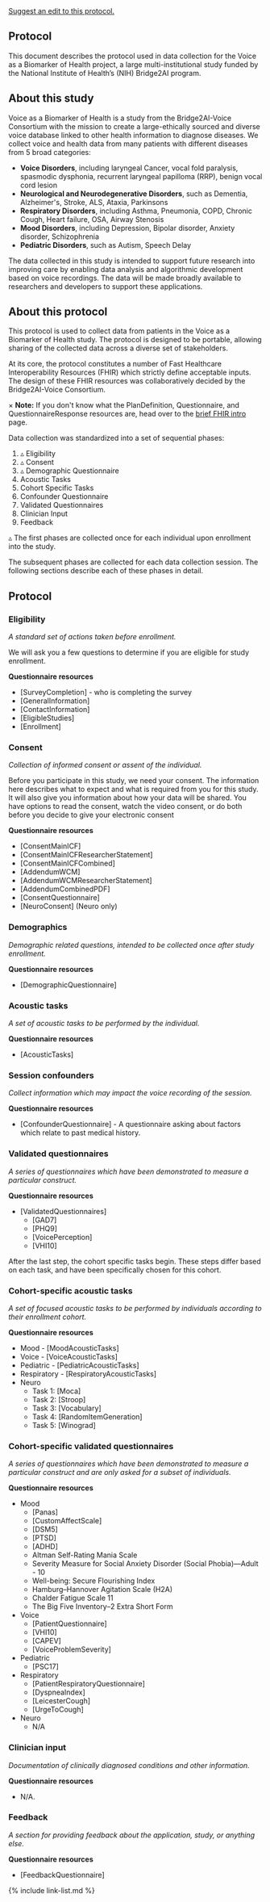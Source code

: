 <div><a href="https://github.com/kind-lab/voice-biomarker-fhir/edit/main/input/pagecontent/protocol.md">Suggest an edit to this protocol.</a></div>

## Protocol

This document describes the protocol used in data collection for the Voice as a Biomarker of Health project, a large multi-institutional study funded by the National Institute of Health’s (NIH) Bridge2AI program.

## About this study

Voice as a Biomarker of Health is a study from the Bridge2AI-Voice Consortium with the
mission to create a large-ethically sourced and diverse voice database linked to other
health information to diagnose diseases.
We collect voice and health data from many patients with different
diseases from 5 broad categories:

* **Voice Disorders**, including laryngeal Cancer, vocal fold paralysis, spasmodic dysphonia, recurrent laryngeal papilloma (RRP), benign vocal cord lesion 
* **Neurological and Neurodegenerative Disorders**, such as Dementia, Alzheimer's, Stroke, ALS, Ataxia, Parkinsons
* **Respiratory Disorders**, including Asthma, Pneumonia, COPD, Chronic Cough, Heart failure, OSA, Airway Stenosis 
* **Mood Disorders**, including Depression, Bipolar disorder, Anxiety disorder, Schizophrenia
* **Pediatric Disorders**, such as Autism, Speech Delay

The data collected in this study is intended to support future research into
improving care by enabling data analysis and algorithmic development
based on voice recordings. The data will be made broadly available to researchers and
developers to support these applications.

## About this protocol

This protocol is used to collect data from patients in the Voice as a Biomarker of Health
study. The protocol is designed to be portable, allowing sharing of the collected data
across a diverse set of stakeholders.

At its core, the protocol constitutes a number of Fast Healthcare Interoperability
Resources (FHIR) which strictly define acceptable inputs. The design of these FHIR resources
was collaboratively decided by the Bridge2AI-Voice Consortium.

<div class="alert info">
  <span class="closebtn">×</span>  
  <strong>Note:</strong> If you don't know what the PlanDefinition, Questionnaire, and QuestionnaireResponse resources are, head over to the <a href="/vbai-fhir/brief_fhir_intro.html">brief FHIR intro</a> page.
</div>

Data collection was standardized into a set of sequential phases:

1. ▵ Eligibility
2. ▵ Consent
3. ▵ Demographic Questionnaire
4. Acoustic Tasks
5. Cohort Specific Tasks
6. Confounder Questionnaire
7. Validated Questionnaires
8. Clinician Input
9. Feedback

▵ The first phases are collected once for each individual upon enrollment into the study.

The subsequent phases are collected for each data collection session.
The following sections describe each of these phases in detail.

## Protocol

### Eligibility

*A standard set of actions taken before enrollment.*

We will ask you a few questions to determine if you are eligible for study enrollment.

**Questionnaire resources**
* [SurveyCompletion] - who is completing the survey
* [GeneralInformation]
* [ContactInformation]
* [EligibleStudies]
* [Enrollment]

### Consent

*Collection of informed consent or assent of the individual.*

Before you participate in this study, we need your consent. The information here describes what to expect and what is required from you for this study. It will also give you information about how your data will be shared. You have options to read the consent, watch the video consent, or do both before you decide to give your electronic consent

**Questionnaire resources**
* [ConsentMainICF]
* [ConsentMainICFResearcherStatement]
* [ConsentMainICFCombined]
* [AddendumWCM]
* [AddendumWCMResearcherStatement]
* [AddendumCombinedPDF]
* [ConsentQuestionnaire]
* [NeuroConsent] (Neuro only)

### Demographics

*Demographic related questions, intended to be collected once after study enrollment.*

**Questionnaire resources**
* [DemographicQuestionnaire]

<!-- Acoustic tasks -->
### Acoustic tasks

*A set of acoustic tasks to be performed by the individual.*

**Questionnaire resources**
* [AcousticTasks]

<!-- Session specific variables collected -->
### Session confounders

*Collect information which may impact the voice recording of the session.*

**Questionnaire resources**
* [ConfounderQuestionnaire] - A questionnaire asking about factors which relate to past medical history.

<!-- validated questionnaires -->
### Validated questionnaires

*A series of questionnaires which have been demonstrated to measure a particular construct.*

**Questionnaire resources**
* [ValidatedQuestionnaires]
  - [GAD7]
  - [PHQ9]
  - [VoicePerception]
  - [VHI10]

After the last step, the cohort specific tasks begin. These steps differ based on each task, and have been specifically chosen for this cohort.

<!-- cohort-specific acoustic tasks -->
### Cohort-specific acoustic tasks

*A set of focused acoustic tasks to be performed by individuals according to their enrollment cohort.*

**Questionnaire resources**
* Mood - [MoodAcousticTasks]
* Voice - [VoiceAcousticTasks]
* Pediatric - [PediatricAcousticTasks]
* Respiratory - [RespiratoryAcousticTasks]
* Neuro
  * Task 1: [Moca] 
  * Task 2: [Stroop]
  * Task 3: [Vocabulary]
  * Task 4: [RandomItemGeneration]
  * Task 5: [Winograd]

<!-- cohort-specific confounders -->
<!--
### Cohort-specific confounders
### [VbaiPlanDefinitionCohortSpecificConfoundersExample] 
- A questionnaire relating to past medical history.
-->

<!-- cohort-specific validated questionnaires -->
### Cohort-specific validated questionnaires

*A series of questionnaires which have been demonstrated to measure a particular construct and are only asked for a subset of individuals.*

**Questionnaire resources**
* Mood
  - [Panas]
  - [CustomAffectScale]
  - [DSM5]
  - [PTSD]
  - [ADHD]
  - Altman Self-Rating Mania Scale
  - Severity Measure for Social Anxiety Disorder (Social Phobia)—Adult - 10
  - Well-being: Secure Flourishing Index
  - Hamburg–Hannover Agitation Scale (H2A)
  - Chalder Fatigue Scale 11
  - The Big Five Inventory–2 Extra Short Form 
* Voice  
  - [PatientQuestionnaire]
  - [VHI10]
  - [CAPEV]
  - [VoiceProblemSeverity]
* Pediatric
  - [PSC17]
* Respiratory
  - [PatientRespiratoryQuestionnaire]
  - [DyspneaIndex]
  - [LeicesterCough]
  - [UrgeToCough]
* Neuro
  - N/A

<!-- clinical input -->
### Clinician input

*Documentation of clinically diagnosed conditions and other information.*

**Questionnaire resources**
* N/A.

### Feedback

*A section for providing feedback about the application, study, or anything else.*

**Questionnaire resources**
* [FeedbackQuestionnaire]

{% include link-list.md %}
